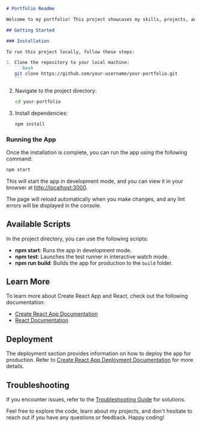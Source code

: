 <!-- # Getting Started with Create React App

This project was bootstrapped with [Create React App](https://github.com/facebook/create-react-app).

## Available Scripts

In the project directory, you can run:

### `npm start`

Runs the app in the development mode.\
Open [http://localhost:3000](http://localhost:3000) to view it in your browser.

The page will reload when you make changes.\
You may also see any lint errors in the console.

### `npm test`

Launches the test runner in the interactive watch mode.\
See the section about [running tests](https://facebook.github.io/create-react-app/docs/running-tests) for more information.

### `npm run build`

Builds the app for production to the `build` folder.\
It correctly bundles React in production mode and optimizes the build for the best performance.

The build is minified and the filenames include the hashes.\
Your app is ready to be deployed!

See the section about [deployment](https://facebook.github.io/create-react-app/docs/deployment) for more information.

### `npm run eject`

**Note: this is a one-way operation. Once you `eject`, you can't go back!**

If you aren't satisfied with the build tool and configuration choices, you can `eject` at any time. This command will remove the single build dependency from your project.

Instead, it will copy all the configuration files and the transitive dependencies (webpack, Babel, ESLint, etc) right into your project so you have full control over them. All of the commands except `eject` will still work, but they will point to the copied scripts so you can tweak them. At this point you're on your own.

You don't have to ever use `eject`. The curated feature set is suitable for small and middle deployments, and you shouldn't feel obligated to use this feature. However we understand that this tool wouldn't be useful if you couldn't customize it when you are ready for it.

## Learn More

You can learn more in the [Create React App documentation](https://facebook.github.io/create-react-app/docs/getting-started).

To learn React, check out the [React documentation](https://reactjs.org/).

### Code Splitting

This section has moved here: [https://facebook.github.io/create-react-app/docs/code-splitting](https://facebook.github.io/create-react-app/docs/code-splitting)

### Analyzing the Bundle Size

This section has moved here: [https://facebook.github.io/create-react-app/docs/analyzing-the-bundle-size](https://facebook.github.io/create-react-app/docs/analyzing-the-bundle-size)

### Making a Progressive Web App

This section has moved here: [https://facebook.github.io/create-react-app/docs/making-a-progressive-web-app](https://facebook.github.io/create-react-app/docs/making-a-progressive-web-app)

### Advanced Configuration

This section has moved here: [https://facebook.github.io/create-react-app/docs/advanced-configuration](https://facebook.github.io/create-react-app/docs/advanced-configuration)

### Deployment

This section has moved here: [https://facebook.github.io/create-react-app/docs/deployment](https://facebook.github.io/create-react-app/docs/deployment)

### `npm run build` fails to minify

This section has moved here: [https://facebook.github.io/create-react-app/docs/troubleshooting#npm-run-build-fails-to-minify](https://facebook.github.io/create-react-app/docs/troubleshooting#npm-run-build-fails-to-minify) -->

````markdown
# Portfolio Readme

Welcome to my portfolio! This project showcases my skills, projects, and experiences as a React developer. It was built using Create React App for easy development and deployment. Below, you'll find information on how to run the project, available scripts, and additional details.

## Getting Started

### Installation

To run this project locally, follow these steps:

1. Clone the repository to your local machine:
   ```bash
   git clone https://github.com/your-username/your-portfolio.git
   ```
````

2. Navigate to the project directory:

   ```bash
   cd your-portfolio
   ```

3. Install dependencies:
   ```bash
   npm install
   ```

### Running the App

Once the installation is complete, you can run the app using the following command:

```bash
npm start
```

This will start the app in development mode, and you can view it in your browser at [http://localhost:3000](http://localhost:3000).

The page will reload automatically when you make changes, and any lint errors will be displayed in the console.

## Available Scripts

In the project directory, you can use the following scripts:

- **npm start**: Runs the app in development mode.
- **npm test**: Launches the test runner in interactive watch mode.
- **npm run build**: Builds the app for production to the `build` folder.

## Learn More

To learn more about Create React App and React, check out the following documentation:

- [Create React App Documentation](https://facebook.github.io/create-react-app/docs/getting-started)
- [React Documentation](https://reactjs.org/)

## Deployment

The deployment section provides information on how to deploy the app for production. Refer to [Create React App Deployment Documentation](https://facebook.github.io/create-react-app/docs/deployment) for more details.

## Troubleshooting

If you encounter issues, refer to the [Troubleshooting Guide](https://facebook.github.io/create-react-app/docs/troubleshooting) for solutions.

Feel free to explore the code, learn about my projects, and don't hesitate to reach out if you have any questions or feedback. Happy coding!

```

```
